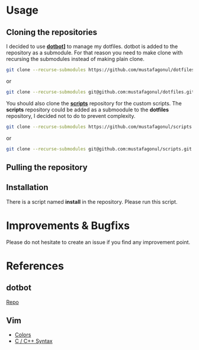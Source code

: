 # Usage

## Cloning the repositories

I decided to use **[dotbot](https://github.com/anishathalye/dotbot)]** to manage my dotfiles. dotbot is added to the repository as a submodule. For that reason you need to make clone with recursing the submodules instead of making plain clone.

```sh
git clone --recurse-submodules https://github.com/mustafagonul/dotfiles.git
```
or

```sh
git clone --recurse-submodules git@github.com:mustafagonul/dotfiles.git
```

You should also clone the **[scripts](https://github.com/mustafagonul/scripts)** repository for the custom scripts. The **scripts** repository could be added as a submoodule to the **dotfiles** repository, I decided not to do to prevent complexity.

```sh
git clone --recurse-submodules https://github.com/mustafagonul/scripts.git
```
or

```sh
git clone --recurse-submodules git@github.com:mustafagonul/scripts.git
```

## Pulling the repository



## Installation

There is a script named **install** in the repository. Please run this script.

# Improvements & Bugfixs

Please do not hesitate to create an issue if you find any improvement point.


# References

## dotbot
[Repo](https://github.com/anishathalye/dotbot)

## Vim

- [Colors](https://github.com/tomasiser/vim-code-dark)
- [C / C++ Syntax](https://github.com/octol/vim-cpp-enhanced-highlight)

